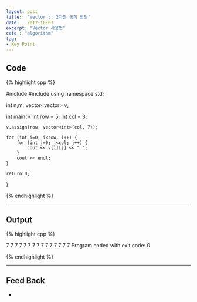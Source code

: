 ```yaml
---
layout: post
title:  "Vector :: 2차원 동적 할당"
date:   2017-10-07
excerpt: "Vector 사용법"
cate : "algorithm"
tag:
- Key Point
---
```



## Code
{% highlight cpp %}

#include <iostream>
#include <vector>
using namespace std;

int n,m;
vector<vector<int>> v;

int main(){
    int row = 5;
    int col = 3;
    
    v.assign(row, vector<int>(col, 7));
    
    for (int i=0; i<row; i++) {
        for (int j=0; j<col; j++) {
            cout << v[i][j] << " ";
        }
        cout << endl;
    }

    return 0;
}

{% endhighlight %}

---
## Output

{% highlight cpp %}

7 7 7 
7 7 7 
7 7 7 
7 7 7 
7 7 7 
Program ended with exit code: 0

{% endhighlight %}


---
## Feed Back 
* 
